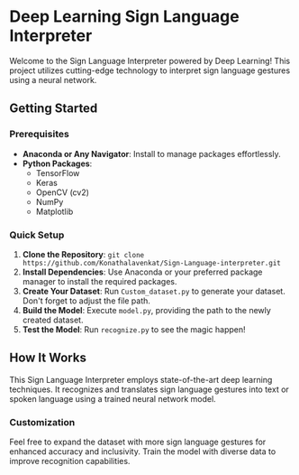 # Deep Learning Sign Language Interpreter

Welcome to the Sign Language Interpreter powered by Deep Learning! This project utilizes cutting-edge technology to interpret sign language gestures using a neural network.

## Getting Started

### Prerequisites
- **Anaconda or Any Navigator**: Install to manage packages effortlessly.
- **Python Packages**:
  - TensorFlow
  - Keras
  - OpenCV (cv2)
  - NumPy
  - Matplotlib

### Quick Setup
1. **Clone the Repository**: `git clone https://github.com/Konathalavenkat/Sign-Language-interpreter.git`
2. **Install Dependencies**: Use Anaconda or your preferred package manager to install the required packages.
3. **Create Your Dataset**: Run `Custom_dataset.py` to generate your dataset. Don't forget to adjust the file path.
4. **Build the Model**: Execute `model.py`, providing the path to the newly created dataset.
5. **Test the Model**: Run `recognize.py` to see the magic happen!

## How It Works

This Sign Language Interpreter employs state-of-the-art deep learning techniques. It recognizes and translates sign language gestures into text or spoken language using a trained neural network model.

### Customization

Feel free to expand the dataset with more sign language gestures for enhanced accuracy and inclusivity. Train the model with diverse data to improve recognition capabilities.
